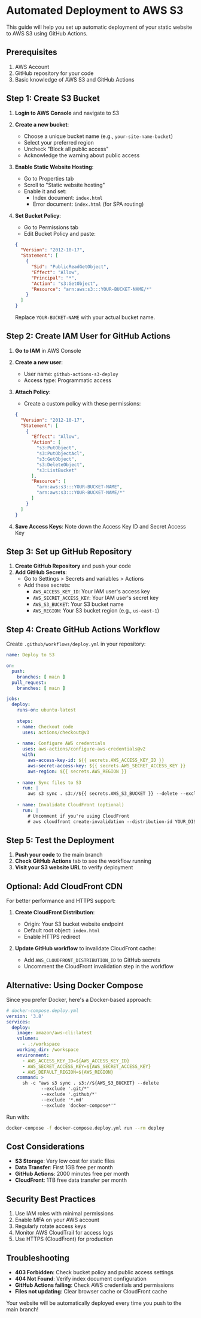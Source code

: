 # Automated Deployment to AWS S3

This guide will help you set up automatic deployment of your static website to AWS S3 using GitHub Actions.

## Prerequisites

1. AWS Account
2. GitHub repository for your code
3. Basic knowledge of AWS S3 and GitHub Actions

## Step 1: Create S3 Bucket

1. **Login to AWS Console** and navigate to S3
2. **Create a new bucket**:
   - Choose a unique bucket name (e.g., `your-site-name-bucket`)
   - Select your preferred region
   - Uncheck "Block all public access"
   - Acknowledge the warning about public access

3. **Enable Static Website Hosting**:
   - Go to Properties tab
   - Scroll to "Static website hosting"
   - Enable it and set:
     - Index document: `index.html`
     - Error document: `index.html` (for SPA routing)

4. **Set Bucket Policy**:
   - Go to Permissions tab
   - Edit Bucket Policy and paste:
   ```json
   {
     "Version": "2012-10-17",
     "Statement": [
       {
         "Sid": "PublicReadGetObject",
         "Effect": "Allow",
         "Principal": "*",
         "Action": "s3:GetObject",
         "Resource": "arn:aws:s3:::YOUR-BUCKET-NAME/*"
       }
     ]
   }
   ```
   Replace `YOUR-BUCKET-NAME` with your actual bucket name.

## Step 2: Create IAM User for GitHub Actions

1. **Go to IAM** in AWS Console
2. **Create a new user**:
   - User name: `github-actions-s3-deploy`
   - Access type: Programmatic access

3. **Attach Policy**:
   - Create a custom policy with these permissions:
   ```json
   {
     "Version": "2012-10-17",
     "Statement": [
       {
         "Effect": "Allow",
         "Action": [
           "s3:PutObject",
           "s3:PutObjectAcl",
           "s3:GetObject",
           "s3:DeleteObject",
           "s3:ListBucket"
         ],
         "Resource": [
           "arn:aws:s3:::YOUR-BUCKET-NAME",
           "arn:aws:s3:::YOUR-BUCKET-NAME/*"
         ]
       }
     ]
   }
   ```

4. **Save Access Keys**: Note down the Access Key ID and Secret Access Key

## Step 3: Set up GitHub Repository

1. **Create GitHub Repository** and push your code
2. **Add GitHub Secrets**:
   - Go to Settings > Secrets and variables > Actions
   - Add these secrets:
     - `AWS_ACCESS_KEY_ID`: Your IAM user's access key
     - `AWS_SECRET_ACCESS_KEY`: Your IAM user's secret key
     - `AWS_S3_BUCKET`: Your S3 bucket name
     - `AWS_REGION`: Your S3 bucket region (e.g., `us-east-1`)

## Step 4: Create GitHub Actions Workflow

Create `.github/workflows/deploy.yml` in your repository:

```yaml
name: Deploy to S3

on:
  push:
    branches: [ main ]
  pull_request:
    branches: [ main ]

jobs:
  deploy:
    runs-on: ubuntu-latest
    
    steps:
    - name: Checkout code
      uses: actions/checkout@v3
    
    - name: Configure AWS credentials
      uses: aws-actions/configure-aws-credentials@v2
      with:
        aws-access-key-id: ${{ secrets.AWS_ACCESS_KEY_ID }}
        aws-secret-access-key: ${{ secrets.AWS_SECRET_ACCESS_KEY }}
        aws-region: ${{ secrets.AWS_REGION }}
    
    - name: Sync files to S3
      run: |
        aws s3 sync . s3://${{ secrets.AWS_S3_BUCKET }} --delete --exclude ".git/*" --exclude ".github/*" --exclude "*.md" --exclude "deploy-guide.md"
    
    - name: Invalidate CloudFront (optional)
      run: |
        # Uncomment if you're using CloudFront
        # aws cloudfront create-invalidation --distribution-id YOUR_DISTRIBUTION_ID --paths "/*"
```

## Step 5: Test the Deployment

1. **Push your code** to the main branch
2. **Check GitHub Actions** tab to see the workflow running
3. **Visit your S3 website URL** to verify deployment

## Optional: Add CloudFront CDN

For better performance and HTTPS support:

1. **Create CloudFront Distribution**:
   - Origin: Your S3 bucket website endpoint
   - Default root object: `index.html`
   - Enable HTTPS redirect

2. **Update GitHub workflow** to invalidate CloudFront cache:
   - Add `AWS_CLOUDFRONT_DISTRIBUTION_ID` to GitHub secrets
   - Uncomment the CloudFront invalidation step in the workflow

## Alternative: Using Docker Compose

Since you prefer Docker, here's a Docker-based approach:

```yaml
# docker-compose.deploy.yml
version: '3.8'
services:
  deploy:
    image: amazon/aws-cli:latest
    volumes:
      - .:/workspace
    working_dir: /workspace
    environment:
      - AWS_ACCESS_KEY_ID=${AWS_ACCESS_KEY_ID}
      - AWS_SECRET_ACCESS_KEY=${AWS_SECRET_ACCESS_KEY}
      - AWS_DEFAULT_REGION=${AWS_REGION}
    command: >
      sh -c "aws s3 sync . s3://${AWS_S3_BUCKET} --delete 
             --exclude '.git/*' 
             --exclude '.github/*' 
             --exclude '*.md' 
             --exclude 'docker-compose*'"
```

Run with:
```bash
docker-compose -f docker-compose.deploy.yml run --rm deploy
```

## Cost Considerations

- **S3 Storage**: Very low cost for static files
- **Data Transfer**: First 1GB free per month
- **GitHub Actions**: 2000 minutes free per month
- **CloudFront**: 1TB free data transfer per month

## Security Best Practices

1. Use IAM roles with minimal permissions
2. Enable MFA on your AWS account
3. Regularly rotate access keys
4. Monitor AWS CloudTrail for access logs
5. Use HTTPS (CloudFront) for production

## Troubleshooting

- **403 Forbidden**: Check bucket policy and public access settings
- **404 Not Found**: Verify index document configuration
- **GitHub Actions failing**: Check AWS credentials and permissions
- **Files not updating**: Clear browser cache or CloudFront cache

Your website will be automatically deployed every time you push to the main branch!